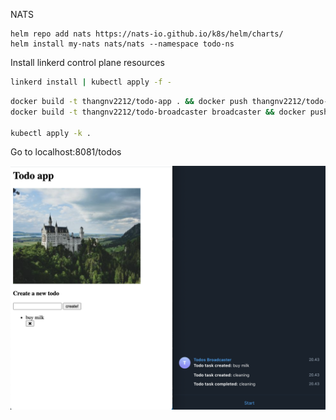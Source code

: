 NATS
```
helm repo add nats https://nats-io.github.io/k8s/helm/charts/
helm install my-nats nats/nats --namespace todo-ns
```

Install linkerd control plane resources
```bash
linkerd install | kubectl apply -f -
```

```bash
docker build -t thangnv2212/todo-app . && docker push thangnv2212/todo-app
docker build -t thangnv2212/todo-broadcaster broadcaster && docker push thangnv2212/todo-broadcaster

kubectl apply -k .
```

Go to localhost:8081/todos

![](todo.png)
